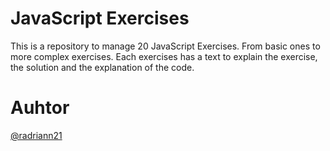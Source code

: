 # JavaScript Exercises

This is a repository to manage 20 JavaScript Exercises. From basic ones to more complex exercises.
Each exercises has a text to explain the exercise, the solution and the explanation of the code.

# Auhtor

[@radriann21](https://github.com/radriann21)
